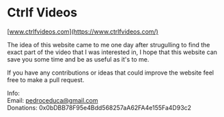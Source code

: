 # Ctrlf Videos

[www.ctrlfvideos.com](https://www.ctrlfvideos.com/)

The idea of this website came to me one day after strugulling to find the exact part of the video
that I was interested in, I hope that this website can save you some time and be as useful as it's to me.

If you have any contributions or ideas that could improve the website feel free to make a 
pull request.


Info:\
Email: pedroceduca@gmail.com\
Donations: 0x0bDBB78F95e4Bdd568257aA62FA4e155Fa4D93c2
